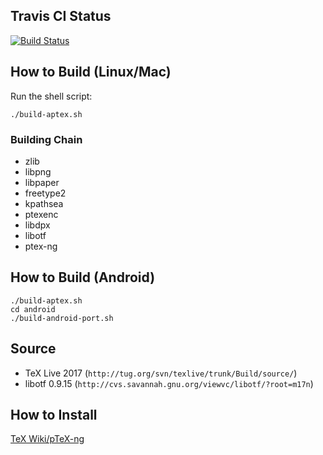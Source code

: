 
## Travis CI Status

[![Build Status](https://travis-ci.org/clerkma/ptex-ng.svg?branch=master)](https://travis-ci.org/clerkma/ptex-ng)

## How to Build (Linux/Mac)

Run the shell script:

    ./build-aptex.sh

### Building Chain

* zlib
* libpng
* libpaper
* freetype2
* kpathsea
* ptexenc
* libdpx
* libotf
* ptex-ng

## How to Build (Android)

    ./build-aptex.sh
    cd android
    ./build-android-port.sh

## Source

* TeX Live 2017 (`http://tug.org/svn/texlive/trunk/Build/source/`)
* libotf 0.9.15 (`http://cvs.savannah.gnu.org/viewvc/libotf/?root=m17n`)

## How to Install

[TeX Wiki/pTeX-ng](https://texwiki.texjp.org/?pTeX-ng)
